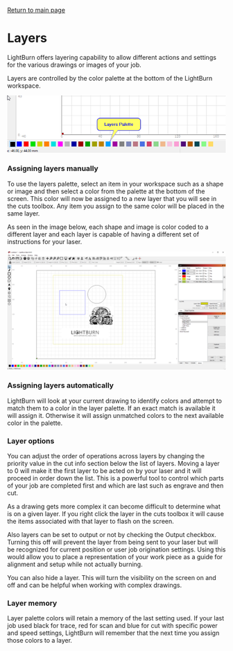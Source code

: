 [Return to main page](README.md)

# Layers

LightBurn offers layering capability to allow different actions and settings for the various drawings or images of your job.

Layers are controlled by the color palette at the bottom of the LightBurn workspace.

![Layers Palette](/img/LayersPalette.PNG)



### Assigning layers manually

To use the layers palette, select an item in your workspace such as a shape or image and then select a color from the palette at the bottom of the screen. This color will now be assigned to a new layer that you will see in the cuts toolbox. Any item you assign to the same color will be placed in the same layer.

As seen in the image below, each shape and image is color coded to a different layer and each layer is capable of having a different set of instructions for your laser. 

![Layers Example](/img/LayersExample.PNG)



### Assigning layers automatically

LightBurn will look at your current drawing to identify colors and attempt to match them to a color in the layer palette. If an exact match is available it will assign it. Otherwise it will assign unmatched colors to the next available color in the palette.



### Layer options

You can adjust the order of operations across layers by changing the priority value in the cut info section below the list of layers. Moving a layer to 0 will make it the first layer to be acted on by your laser and it will proceed in order down the list. This is a powerful tool to control which parts of your job are completed first and which are last such as engrave and then cut.

As a drawing gets more complex it can become difficult to determine what is on a given layer. If you right click the layer in the cuts toolbox it will cause the items associated with that layer to flash on the screen. 

Also layers can be set to output or not by checking the Output checkbox. Turning this off will prevent the layer from being sent to your laser but will be recognized for current position or user job origination settings. Using this would allow you to place a representation of your work piece as a guide for alignment and setup while not actually burning. 

You can also hide a layer. This will turn the visibility on the screen on and off and can be helpful when working with complex drawings.



### Layer memory

Layer palette colors will retain a memory of the last setting used. If your last job used black for trace, red for scan and blue for cut with specific power and speed settings, LightBurn will remember that the next time you assign those colors to a layer. 